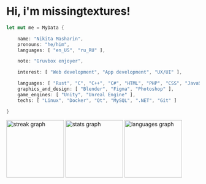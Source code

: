 # Hi, i'm missingtextures!

```rust
let mut me = MyData {

    name: "Nikita Masharin",
    pronouns: "he/him",
    languages: [ "en_US", "ru_RU" ],

    note: "Gruvbox enjoyer",

    interest: [ "Web development", "App development", "UX/UI" ],

    languages: [ "Rust", "C", "C++", "C#", "HTML", "PHP", "CSS", "JavaScript", "Python", "sh" ],
    graphics_and_design: [ "Blender", "Figma", "Photoshop" ],
    game_engines: [ "Unity", "Unreal Engine" ],
    techs: [ "Linux", "Docker", "Qt", "MySQL", ".NET", "Git" ]

}
```

<div>
    <img src="https://streak-stats.demolab.com?user=mssngtxtrs&locale=en&mode=weekly&theme=github_dark&hide_border=true&border_radius=5&order=3" height="150" alt="streak graph"  />
    <img src="https://github-readme-stats.vercel.app/api?username=mssngtxtrs&hide_title=false&hide_rank=false&show_icons=true&include_all_commits=false&count_private=true&disable_animations=false&theme=github_dark&locale=en&hide_border=true&order=1" height="150" alt="stats graph"  />
    <img src="https://github-readme-stats.vercel.app/api/top-langs?username=mssngtxtrs&locale=en&hide_title=false&layout=compact&card_width=320&langs_count=5&theme=github_dark&hide_border=true&order=2" height="150" alt="languages graph"  />
</div>
